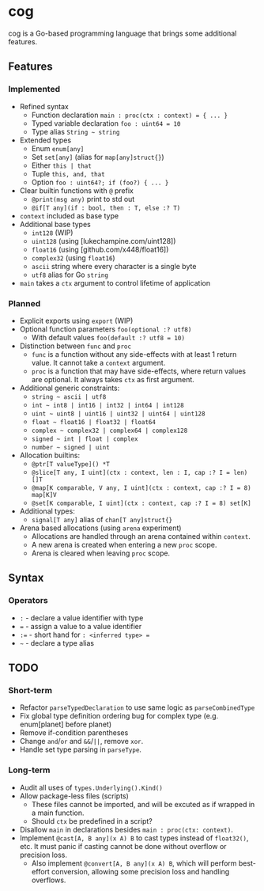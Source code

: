# cog
cog is a Go-based programming language that brings some additional features.

## Features

### Implemented

- Refined syntax
    - Function declaration `main : proc(ctx : context) = { ... }`
    - Typed variable declaration `foo : uint64 = 10`
    - Type alias `String ~ string`
- Extended types
    - Enum `enum[any]`
    - Set `set[any]` (alias for `map[any]struct{}`)
    - Either `this | that`
    - Tuple `this, and, that`
    - Option `foo : uint64?; if (foo?) { ... }`
- Clear builtin functions with `@` prefix
    - `@print(msg any)` print to std out
    - `@if[T any](if : bool, then : T, else :? T)`
- `context` included as base type
- Additional base types
    - `int128` (WIP)
    - `uint128` (using [lukechampine.com/uint128])
    - `float16` (using [github.com/x448/float16])
    - `complex32` (using `float16`)
    - `ascii` string where every character is a single byte
    - `utf8` alias for Go `string`
- `main` takes a `ctx` argument to control lifetime of application

### Planned

- Explicit exports using `export` (WIP)
- Optional function parameters `foo(optional :? utf8)`
    - With default values `foo(default :? utf8 = 10)`
- Distinction between `func` and `proc`
    - `func` is a function without any side-effects with at least 1 return value. It cannot take a `context` argument.
    - `proc` is a function that may have side-effects, where return values are optional. It always takes `ctx` as first argument.
- Additional generic constraints:
    - `string ~ ascii | utf8`
    - `int ~ int8 | int16 | int32 | int64 | int128`
    - `uint ~ uint8 | uint16 | uint32 | uint64 | uint128`
    - `float ~ float16 | float32 | float64`
    - `complex ~ complex32 | complex64 | complex128`
    - `signed ~ int | float | complex`
    - `number ~ signed | uint`
- Allocation builtins:
    - `@ptr[T valueType]() *T`
    - `@slice[T any, I uint](ctx : context, len : I, cap :? I = len) []T`
    - `@map[K comparable, V any, I uint](ctx : context, cap :? I = 8) map[K]V`
    - `@set[K comparable, I uint](ctx : context, cap :? I = 8) set[K]`
- Additional types:
    - `signal[T any]` alias of `chan[T any]struct{}`
- Arena based allocations (using `arena` experiment)
    - Allocations are handled through an arena contained within `context`.
    - A new arena is created when entering a new `proc` scope.
    - Arena is cleared when leaving `proc` scope.

## Syntax

### Operators

* `:` - declare a value identifier with type
* `=` - assign a value to a value identifier
* `:=` - short hand for `: <inferred type> =`
* `~` - declare a type alias

## TODO

### Short-term

- Refactor `parseTypedDeclaration` to use same logic as `parseCombinedType`
- Fix global type definition ordering bug for complex type (e.g. enum[planet] before planet)
- Remove if-condition parentheses
- Change `and`/`or` and `&&`/`||`, remove `xor`.
- Handle set type parsing in `parseType`.

### Long-term

- Audit all uses of `types.Underlying().Kind()`
- Allow package-less files (scripts)
    - These files cannot be imported, and will be excuted as if wrapped in a main function.
    - Should `ctx` be predefined in a script?
- Disallow `main` in declarations besides `main : proc(ctx: context)`.
- Implement `@cast[A, B any](x A) B` to cast types instead of `float32()`, etc. It must panic if casting cannot be done without overflow or precision loss.
    - Also implement `@convert[A, B any](x A) B`, which will perform best-effort conversion, allowing some precision loss and handling overflows.
